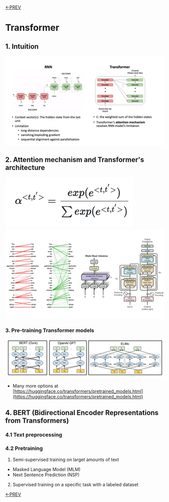 [<-PREV](sequence.md)

# Transformer 

## 1. Intuition
![image](images/image1.png)

## 2. Attention mechanism and Transformer's architecture

![image](images/equation1.png)
![image](images/image2_2.png)

### 3. Pre-training Transformer models
![image](images/image3.png)
- Many more options at [https://huggingface.co/transformers/pretrained_models.html](https://huggingface.co/transformers/pretrained_models.html)


## 4. BERT (Bidirectional Encoder Representations from Transformers)
### 4.1 Text preprocessing

### 4.2 Pretraining
1. Semi-supervised training on larget amounts of text
  - Masked Language Model (MLM)
  - Next Sentence Prediction (NSP) 

2. Supervised training on a specific task with a labeled dataset 


[<-PREV](sequence.md)
